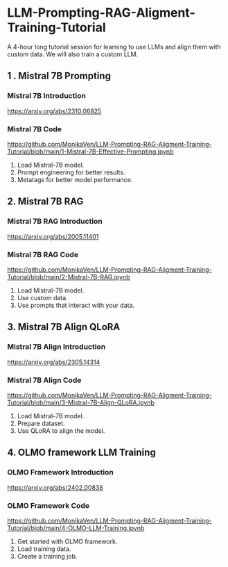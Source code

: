 # LLM-Prompting-RAG-Aligment-Training-Tutorial
A 4-hour long tutorial session for learning to use LLMs and align them with custom data. We will also train a custom LLM.

## 1 . Mistral 7B Prompting

### Mistral 7B Introduction

https://arxiv.org/abs/2310.06825

### Mistral 7B Code

https://github.com/MonikaVen/LLM-Prompting-RAG-Aligment-Training-Tutorial/blob/main/1-Mistral-7B-Effective-Prompting.ipynb

1. Load Mistral-7B model.
2. Prompt engineering for better results.
3. Metatags for better model performance.

## 2. Mistral 7B RAG

### Mistral 7B RAG Introduction 

https://arxiv.org/abs/2005.11401

### Mistral 7B RAG Code

https://github.com/MonikaVen/LLM-Prompting-RAG-Aligment-Training-Tutorial/blob/main/2-Mistral-7B-RAG.ipynb

1. Load Mistral-7B model.
2. Use custom data.
3. Use prompts that interact with your data. 

## 3. Mistral 7B Align QLoRA

### Mistral 7B Align Introduction

https://arxiv.org/abs/2305.14314

### Mistral 7B Align Code

https://github.com/MonikaVen/LLM-Prompting-RAG-Aligment-Training-Tutorial/blob/main/3-Mistral-7B-Align-QLoRA.ipynb

1. Load Mistral-7B model.
2. Prepare dataset.
3. Use QLoRA to align the model.

## 4. OLMO framework LLM Training

### OLMO Framework Introduction

https://arxiv.org/abs/2402.00838

### OLMO Framework Code

https://github.com/MonikaVen/LLM-Prompting-RAG-Aligment-Training-Tutorial/blob/main/4-OLMO-LLM-Training.ipynb

1. Get started with OLMO framework.
2. Load training data.
3. Create a training job.
